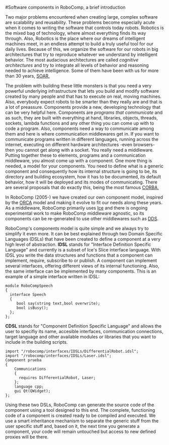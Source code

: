 #Software components in RoboComp, a brief introduction

Two major problems encountered when creating large, complex software are scalability and reusability. These problems become especially acute when it comes to writing the software that controls today robots. Robotics is the mixed bag of technology, where almost everything finds its way through. Also, Robotics is the place where our dreams of intelligent machines meet, in an endless attempt to build a truly useful tool for our daily lives. Because of this, we organize the software for our robots in big architectures that try to reproduce whatever we understand by intelligent behavior. The most audacious architectures are called *cognitive architectures* and try to integrate all levels of behavior and reasoning needed to achieve intelligence. Some of them have been with us for more than 30 years, [SOAR.](http://soar.eecs.umich.edu/)

The problem with building these little monsters is that you need a very powerful underlying infrastructure that lets you build and modify software created by many people and that has to execute on real, moving machines. Also, everybody expect robots to be smarter than they really are and that is a lot of preassure. Components provide a new, developing technology that can be very helpful here. Components are *programs that communicate* and as such, they are built with everything at hand, libraries, objects, threads, sockets, lambda functions and any other thing you can come up with to code a program. Also, components need a way to communicate among them and here is where communication middlewares get in. If you want to communicate programs written in different languages, running across the internet, executing on different hardware architectures -even browsers- then you cannot get along with a socket. You really need a middleware. Putting together these to elements, programs and a communication middleware, you almost come up with a component. One more thing is needed, a model for your components. You need to define what is a generic component and consequently how its internal structure is going to be, its directory and building ecosystem, how it has to be documented, its default behavior, how it will be deployed and its modes of communicating. There are several proposals that do exactly this, being the most famous [CORBA.](http://www.corba.org)

In RoboComp (2005-) we have created our own component model, inspired by the [ORCA](http://orca-robotics.sourceforge.net/) model and making it evolve to fit our needs along these years. As a middleware, RoboComp primarily uses [Ice](www.zeroc.com) and there is ongoing experimental work to make RoboComp middleware agnostic, so its components can be re-generated to use other middlewares such as [DDS](http://portals.omg.org/dds/).

RoboComp's components model is quite simple and we always try to simplify it even more. It can be best explained through two Domain Specific Languages (DSLs) that have been created to define a component at a very high level of abstraction. **IDSL** stands for "Interface Definition Specific Language" and currently is a subset of Ice's Slice interface language. With IDSL you write the data structures and functions that a component can implement, require, subscribe to or publish. A component can implement several interfaces, offering different views of its internal functioning. Also, the same interface can be implemented by many components. This is an example of a simple interface written in IDSL:

    module RoboCompSpeech
    {
      interface Speech
      {
         bool say(string text,bool overwrite);
         bool isBusy();
      };
    };

**CDSL** stands for "Component Definition Specific Language" and allows the user to specifiy its name, accesible interfaces, communication connections, target language and other available modules or libraries that you want to include in the building scripts.

    import "/robocomp/interfaces/IDSLs/DifferentialRobot.idsl";
    import "/robocomp/interfaces/IDSLs/Laser.idsl";
    Component prueba
    {
        Communications
        {
          requires DifferentialRobot, Laser;
        };
        language cpp;
        gui Qt(QWidget);
    };

Using these two DSLs, RoboComp can generate the source code of the component using a tool designed to this end. The complete, functioning code of a component is created ready to be compiled and executed. We use a smart inheritance mechanism to separate the generic stuff from the user specific stuff and, based on it, the next time you generate a component, your code will remain untouched but access to new defined proxies will be there.


